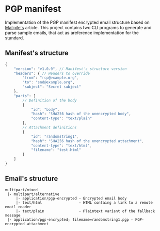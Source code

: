 # PGP manifest

Implementation of the PGP manifest encrypted email structure based on
[Mailpile's](https://www.mailpile.is/blog/2014-11-21_To_PGP_MIME_Or_Not.html)
article. This project contains two CLI programs to generate and parse sample
emails, that act as areference implementation for the standard.

## Manifest's structure

```js
{
    "version": "v1.0.0", // Manifest's structure version
    "headers": { // Headers to override
        "from": "rcp@example.org",
        "to": "snd@example.org",
        "subject": "Secret subject"
    },
    "parts": [
        // Definition of the body
        {
            "id": "body",
            "hash": "SHA256 hash of the unencrypted body",
            "content-type": "text/plain"
        },
        // Attachment definitions
        {
            "id": "randomstring1",
            "hash": "SHA256 hash of the unencrypted attachment",
            "content-type": "text/html",
            "filename": "test.html"
        }
    ]
}
```

## Email's structure

```
multipart/mixed
 |- multipart/alternative
     |- application/pgp-encrypted - Encrypted email body 
     |- text/html                 - HTML containg a link to a remote email reader
     |- text/plain                - Plaintext variant of the fallback message
 |- application/pgp-encrypted; filename=randomstring1.pgp - PGP-encrypted attachment
```